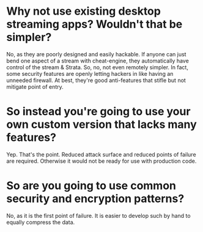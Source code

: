 # Why not use existing desktop streaming apps? Wouldn't that be simpler?

No, as they are poorly designed and easily hackable. If anyone can just bend one aspect of a stream with cheat-engine, they automatically have control of the
 stream & Strata. So, no, not even remotely simpler. In fact, some security features are openly letting hackers in like having an unneeded firewall. At best, 
  they're good anti-features that stifle but not mitigate point of entry.

# So instead you're going to use your own custom version that lacks many features?

Yep. That's the point. Reduced attack surface and reduced points of failure are required. Otherwise it would not be ready for use with production code.

# So are you going to use common security and encryption patterns?

No, as it is the first point of failure. It is easier to develop such by hand to equally compress the data.
